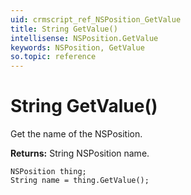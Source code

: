 ```yaml
---
uid: crmscript_ref_NSPosition_GetValue
title: String GetValue()
intellisense: NSPosition.GetValue
keywords: NSPosition, GetValue
so.topic: reference
---
```


# String GetValue()

Get the name of the NSPosition.

**Returns:** String NSPosition name.

```crmscript
NSPosition thing;
String name = thing.GetValue();
```

